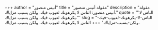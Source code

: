 +++
author = "أنيس منصور"
title = "مقولة أنيس منصور"
description = "مقولة أنيس منصور: الناس لا يكرهونك لعيوب فيك، ولكن بسبب مزاياك."
quote = '''الناس لا يكرهونك لعيوب فيك، ولكن بسبب مزاياك.''' 
slug = "الناس-لا-يكرهونك-لعيوب-فيك-ولكن-بسبب-مزاياك"
+++
الناس لا يكرهونك لعيوب فيك، ولكن بسبب مزاياك.
